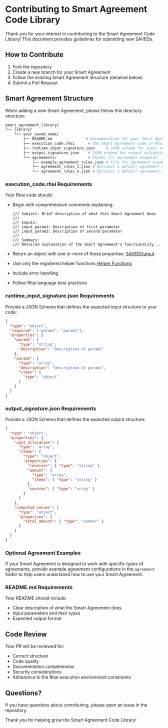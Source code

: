 # Contributing to Smart Agreement Code Library

Thank you for your interest in contributing to the Smart Agreement Code Library! This document provides guidelines for submitting new SAVEDs.

## How to Contribute

1. Fork the repository
2. Create a new branch for your Smart Agreement
3. Follow the existing Smart Agreement structure (detailed below)
4. Submit a Pull Request

## Smart Agreement Structure

When adding a new Smart Agreement, please follow this directory structure:

```bash
smart_agreement_library/
└── library/
    └── your_saved_name/
        ├── README.md               # Documentation for your Smart Agreement
        ├── execution_code.rhai      # The Smart Agreement code in Rhai format
        ├── runtime_input_signature.json     # JSON schema for input validation
        ├── output_signature.json    # JSON schema for output validation
        └── agreements/              # Folder for agreement examples
            └── example_agreement_rules.json # File for agreement examples
            └── agreement_rules_1.json # Optional a default agreement rules file
            └── agreement_rules_n.json # Optional a default agreement rules file
```

### execution_code.rhai Requirements

Your Rhai code should:

- Begin with comprehensive comments explaining:

  ```rhai
  /// Subject: Brief description of what this Smart Agreement does
  ///
  /// Inputs:
  /// input_param1: Description of first parameter
  /// input_param2: Description of second parameter
  ///
  /// Summary:
  /// Detailed explanation of the Smart Agreement's functionality...
  ```

- Return an object with one or more of these properties: [SAVEDOutput](https://docs.rs/rave_engine/latest/rave_engine/types/saved_output/struct.SAVEDOutput.html)
- Use only the registered helper functions [Helper Functions](https://docs.rs/rave_engine/latest/rave_engine/rhai_engine/rhai_functions/prelude/index.html)
- Include error handling
- Follow Rhai language best practices

### runtime_input_signature.json Requirements

Provide a JSON Schema that defines the expected input structure to your code:

```json
{
  "type": "object",
  "required": ["param1", "param2"],
  "properties": {
    "param1": {
      "type": "string",
      "description": "Description of param1"
    },
    "param2": {
      "type": "array",
      "description": "Description of param2",
      "items": {
        "type": "object"
      }
    }
  }
}
```

### output_signature.json Requirements

Provide a JSON Schema that defines the expected output structure:

```json
{
  "type": "object",
  "properties": {
    "unyt_allocation": {
      "type": "array",
      "items": {
        "type": "object",
        "properties": {
          "receiver": { "type": "string" },
          "amount": {
            "type": "array",
            "items": { "type": "string" }
          },
          "sources": { "type": "array" }
        }
      }
    },
    "computed_values": {
      "type": "object",
      "properties": {
        "total_amount": { "type": "number" }
      }
    }
  }
}
```

### Optional Agreement Examples

If your Smart Agreement is designed to work with specific types of agreements, provide example agreement configurations in the `agreement` folder to help users understand how to use your Smart Agreement.

### README.md Requirements

Your README should include:

- Clear description of what the Smart Agreement does
- Input parameters and their types
- Expected output format

## Code Review

Your PR will be reviewed for:

- Correct structure
- Code quality
- Documentation completeness
- Security considerations
- Adherence to the Rhai execution environment constraints

## Questions?

If you have questions about contributing, please open an issue in the repository.

Thank you for helping grow the Smart Agreement Code Library!
